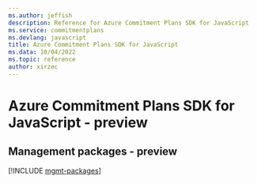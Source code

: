 ```yaml
---
ms.author: jeffish
description: Reference for Azure Commitment Plans SDK for JavaScript
ms.service: commitmentplans
ms.devlang: javascript
title: Azure Commitment Plans SDK for JavaScript
ms.data: 10/04/2022
ms.topic: reference
author: xirzec
---
```

# Azure Commitment Plans SDK for JavaScript - preview

## Management packages - preview
[!INCLUDE [mgmt-packages](commitment-plans-mgmt-index.md)]